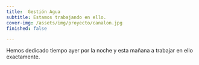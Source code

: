 ```yaml
---
title:  Gestión Agua
subtitle: Estamos trabajando en ello.
cover-img: /assets/img/proyecto/canalon.jpg
finished: false

---
```


Hemos dedicado tiempo ayer por la noche y esta mañana a trabajar en ello exactamente.





